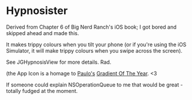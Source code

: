 # Hypnosister

Derived from Chapter 6 of Big Nerd Ranch's iOS book; I got bored and
skipped ahead and made this.

It makes trippy colours when you tilt your phone (or if you're using the
iOS Simulator, it will make trippy colours when you swipe across the
screen).

See JGHypnosisView for more details. Rad.

(the App Icon is a homage to [Paulo's](http://dribbble.com/paulozoom) [Gradient Of The
Year](http://xoxofest.com/). <3

If someone could explain NSOperationQueue to me that would be great -
totally fudged at the moment.
